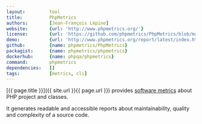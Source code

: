 ```yaml
---
layout:         tool
title:          PhpMetrics
authors:        [Jean-François Lépine]
website:        {url: 'http://www.phpmetrics.org/'}
license:        {url: 'https://github.com/phpmetrics/PhpMetrics/blob/master/LICENSE', label: 'MIT License'}
demo:           {url: 'http://www.phpmetrics.org/report/latest/index.html'}
github:         {name: phpmetrics/PhpMetrics}
packagist:      {name: phpmetrics/phpmetrics}               
dockerhub:      {name: phpqa/phpmetrics}     
command:        phpmetrics
dependencies:   []
tags:           [metrics, cli] 
---
```


[{{ page.title }}]({{ site.url }}{{ page.url }}) provides [software metrics](http://en.wikipedia.org/wiki/Software_metric) about PHP project and classes.

<!--more-->
 
It generates readable and accessible reports about maintainability, quality and complexity of a source code.
